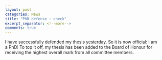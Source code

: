 ```yaml
---
layout: post
categories: News
title: "PhD defense : check"
excerpt_separator: <!--more-->
comments: true
---
```


I have successfully defended my thesis yesterday. So it is now official: I am a PhD!
To top it off, my thesis has been added to the Board of Honour for receiving the highest overall mark from all committee members.

